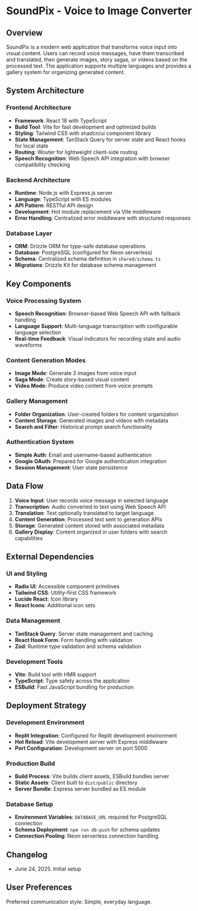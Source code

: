 # SoundPix - Voice to Image Converter

## Overview

SoundPix is a modern web application that transforms voice input into visual content. Users can record voice messages, have them transcribed and translated, then generate images, story sagas, or videos based on the processed text. The application supports multiple languages and provides a gallery system for organizing generated content.

## System Architecture

### Frontend Architecture
- **Framework**: React 18 with TypeScript
- **Build Tool**: Vite for fast development and optimized builds
- **Styling**: Tailwind CSS with shadcn/ui component library
- **State Management**: TanStack Query for server state and React hooks for local state
- **Routing**: Wouter for lightweight client-side routing
- **Speech Recognition**: Web Speech API integration with browser compatibility checking

### Backend Architecture
- **Runtime**: Node.js with Express.js server
- **Language**: TypeScript with ES modules
- **API Pattern**: RESTful API design
- **Development**: Hot module replacement via Vite middleware
- **Error Handling**: Centralized error middleware with structured responses

### Database Layer
- **ORM**: Drizzle ORM for type-safe database operations
- **Database**: PostgreSQL (configured for Neon serverless)
- **Schema**: Centralized schema definition in `shared/schema.ts`
- **Migrations**: Drizzle Kit for database schema management

## Key Components

### Voice Processing System
- **Speech Recognition**: Browser-based Web Speech API with fallback handling
- **Language Support**: Multi-language transcription with configurable language selection
- **Real-time Feedback**: Visual indicators for recording state and audio waveforms

### Content Generation Modes
- **Image Mode**: Generate 3 images from voice input
- **Saga Mode**: Create story-based visual content
- **Video Mode**: Produce video content from voice prompts

### Gallery Management
- **Folder Organization**: User-created folders for content organization
- **Content Storage**: Generated images and videos with metadata
- **Search and Filter**: Historical prompt search functionality

### Authentication System
- **Simple Auth**: Email and username-based authentication
- **Google OAuth**: Prepared for Google authentication integration
- **Session Management**: User state persistence

## Data Flow

1. **Voice Input**: User records voice message in selected language
2. **Transcription**: Audio converted to text using Web Speech API
3. **Translation**: Text optionally translated to target language
4. **Content Generation**: Processed text sent to generation APIs
5. **Storage**: Generated content stored with associated metadata
6. **Gallery Display**: Content organized in user folders with search capabilities

## External Dependencies

### UI and Styling
- **Radix UI**: Accessible component primitives
- **Tailwind CSS**: Utility-first CSS framework
- **Lucide React**: Icon library
- **React Icons**: Additional icon sets

### Data Management
- **TanStack Query**: Server state management and caching
- **React Hook Form**: Form handling with validation
- **Zod**: Runtime type validation and schema validation

### Development Tools
- **Vite**: Build tool with HMR support
- **TypeScript**: Type safety across the application
- **ESBuild**: Fast JavaScript bundling for production

## Deployment Strategy

### Development Environment
- **Replit Integration**: Configured for Replit development environment
- **Hot Reload**: Vite development server with Express middleware
- **Port Configuration**: Development server on port 5000

### Production Build
- **Build Process**: Vite builds client assets, ESBuild bundles server
- **Static Assets**: Client built to `dist/public` directory
- **Server Bundle**: Express server bundled as ES module

### Database Setup
- **Environment Variables**: `DATABASE_URL` required for PostgreSQL connection
- **Schema Deployment**: `npm run db:push` for schema updates
- **Connection Pooling**: Neon serverless connection handling

## Changelog
- June 24, 2025. Initial setup

## User Preferences

Preferred communication style: Simple, everyday language.